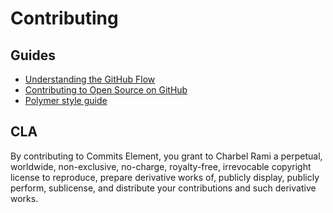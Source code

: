 # Contributing

## Guides

- [Understanding the GitHub Flow](https://guides.github.com/introduction/flow/)
- [Contributing to Open Source on GitHub](https://guides.github.com/activities/contributing-to-open-source/#contributing)
- [Polymer style guide](http://polymerelements.github.io/style-guide/)

## CLA

By contributing to Commits Element, you grant to Charbel Rami a perpetual,
worldwide, non-exclusive, no-charge, royalty-free, irrevocable copyright license
to reproduce, prepare derivative works of, publicly display, publicly perform,
sublicense, and distribute your contributions and such derivative works.

